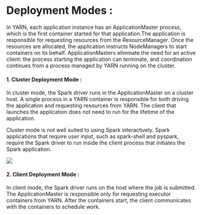 
Deployment Modes :
================

  In YARN, each application instance has an ApplicationMaster process, which is the first container started for that application.The application is responsible for requesting resources from the ResourceManager. Once the resources are allocated, the application instructs NodeManagers to start containers on its behalf. ApplicationMasters eliminate the need for an active client: the process starting the application can terminate, and coordination continues from a process managed by YARN running on the cluster.

#### 1. Cluster Deployment Mode :


In cluster mode, the Spark driver runs in the ApplicationMaster on a cluster host. A single process in a YARN container is responsible for both driving the application and requesting resources from YARN. The client that launches the application does not need to run for the lifetime of the application.

Cluster mode is not well suited to using Spark interactively. Spark applications that require user input, such as spark-shell and pyspark, require the Spark driver to run inside the client process that initiates the Spark application.


![](images/Screenshot%202019-12-08%20at%206.36.18%20PM.png)

#### 2. Client Deployment Mode :

In client mode, the Spark driver runs on the host where the job is submitted. The ApplicationMaster is responsible only for requesting executor containers from YARN. After the containers start, the client communicates with the containers to schedule work.
